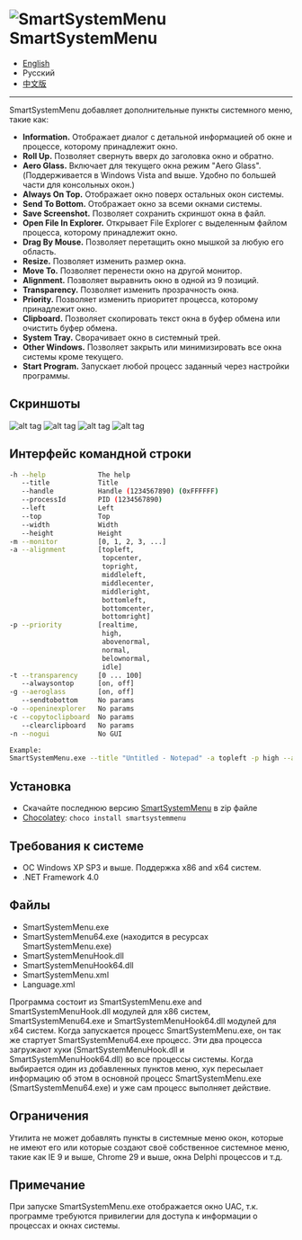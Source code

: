 ![SmartSystemMenu](https://user-images.githubusercontent.com/8102586/68280906-8e86b800-0087-11ea-9762-f9eb028bb8fe.png) SmartSystemMenu
=============

- [English](/README.md)
- Русский
- [中文版](/README_CN.md)

---

SmartSystemMenu добавляет дополнительные пункты системного меню, такие как:

* **Information.** Отображает диалог с детальной информацией об окне и процессе, которому принадлежит окно.
* **Roll Up.** Позволяет свернуть вверх до заголовка окно и обратно.
* **Aero Glass.** Включает для текущего окна режим "Aero Glass". (Поддерживается в Windows Vista and выше. Удобно по большей части для консольных окон.)
* **Always On Top.** Отображает окно поверх остальных окон системы.
* **Send To Bottom.** Отображает окно за всеми окнами системы.
* **Save Screenshot.** Позволяет сохранить скриншот окна в файл.
* **Open File In Explorer.** Открывает File Explorer с выделенным файлом процесса, которому принадлежит окно.
* **Drag By Mouse.** Позволяет перетащить окно мышкой за любую его область.
* **Resize.** Позволяет изменить размер окна.
* **Move To.** Позволяет перенести окно на другой монитор.
* **Alignment.** Позволяет выравнить окно в одной из 9 позиций.
* **Transparency.** Позволяет изменить прозрачность окна.
* **Priority.** Позволяет изменить приоритет процесса, которому принадлежит окно.
* **Clipboard.** Позволяет скопировать текст окна в буфер обмена или очистить буфер обмена.
* **System Tray.** Сворачивает окно в системный трей.
* **Other Windows.** Позволяет закрыть или минимизировать все окна системы кроме текущего.
* **Start Program.** Запускает любой процесс заданный через настройки программы.

Скриншоты
------------------

![alt tag](https://user-images.githubusercontent.com/8102586/104854360-42840400-5917-11eb-8844-1528b72ee62c.jpg)
![alt tag](https://user-images.githubusercontent.com/8102586/104854362-457ef480-5917-11eb-9ccf-21c6a8d50b53.jpg)
![alt tag](https://user-images.githubusercontent.com/8102586/104854366-4879e500-5917-11eb-91d1-e2a7c555ce39.jpg)
![alt tag](https://user-images.githubusercontent.com/8102586/104854373-4d3e9900-5917-11eb-9ab6-ec7e29b8f704.png)

Интерфейс командной строки
--------------------

```bash
-h --help             The help
   --title            Title
   --handle           Handle (1234567890) (0xFFFFFF)
   --processId        PID (1234567890)
   --left             Left
   --top              Top
   --width            Width
   --height           Height
-m --monitor          [0, 1, 2, 3, ...]
-a --alignment        [topleft,
                       topcenter,
                       topright,
                       middleleft,
                       middlecenter,
                       middleright,
                       bottomleft,
                       bottomcenter,
                       bottomright]
-p --priority         [realtime,
                       high,
                       abovenormal,
                       normal,
                       belownormal,
                       idle]
-t --transparency     [0 ... 100]
   --alwaysontop      [on, off]
-g --aeroglass        [on, off]
   --sendtobottom     No params
-o --openinexplorer   No params
-c --copytoclipboard  No params
   --clearclipboard   No params
-n --nogui            No GUI

Example:
SmartSystemMenu.exe --title "Untitled - Notepad" -a topleft -p high --alwaysontop on --nogui
```

Установка
--------------------

* Скачайте последнюю версию [SmartSystemMenu](https://github.com/AlexanderPro/SmartSystemMenu/releases) в zip файле
* [Chocolatey](https://chocolatey.org/): `choco install smartsystemmenu`

Требования к системе
--------------------

* ОС Windows XP SP3 и выше. Поддержка x86 and x64 систем.
* .NET Framework 4.0

Файлы
--------------------

* SmartSystemMenu.exe
* SmartSystemMenu64.exe (находится в ресурсах SmartSystemMenu.exe)
* SmartSystemMenuHook.dll
* SmartSystemMenuHook64.dll
* SmartSystemMenu.xml
* Language.xml

Программа состоит из SmartSystemMenu.exe and SmartSystemMenuHook.dll модулей для x86 систем, SmartSystemMenu64.exe и SmartSystemMenuHook64.dll модулей для x64 систем. Когда запускается процесс SmartSystemMenu.exe, он так же стартует SmartSystemMenu64.exe процесс. Эти два процесса загружают хуки (SmartSystemMenuHook.dll и SmartSystemMenuHook64.dll) во все процессы системы. Когда выбирается один из добавленных пунктов меню, хук пересылает информацию об этом в основной процесс SmartSystemMenu.exe (SmartSystemMenu64.exe) и уже сам процесс выполняет действие.

Ограничения
--------------------

Утилита не может добавлять пункты в системные меню окон, которые не имеют его или которые создают своё собственное системное меню, такие как IE 9 и выше, Chrome 29 и выше, окна Delphi процессов и т.д.

Примечание
--------------------

При запуске SmartSystemMenu.exe отображается окно UAC, т.к. программе требуются привилегии для доступа к информации о процессах и окнах системы.